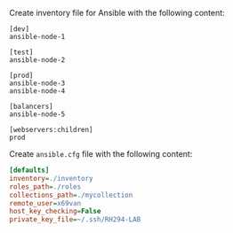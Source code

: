 Create inventory file for Ansible with the following content:

```inventory
[dev]
ansible-node-1

[test]
ansible-node-2

[prod]
ansible-node-3
ansible-node-4

[balancers]
ansible-node-5

[webservers:children]
prod
```

Create `ansible.cfg` file with the following content:

```ansible.cfg
[defaults]
inventory=./inventory
roles_path=./roles
collections_path=./mycollection
remote_user=x69van
host_key_checking=False
private_key_file=~/.ssh/RH294-LAB
```
